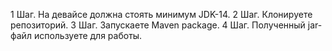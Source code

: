 1 Шаг. На девайсе должна стоять минимум JDK-14.
2 Шаг. Клонируете репозиторий.
3 Шаг. Запускаете Maven package.
4 Шаг. Полученный jar-файл используете для работы. 